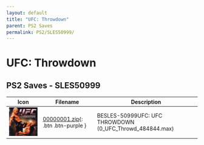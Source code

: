 ```yaml
---
layout: default
title: "UFC: Throwdown"
parent: PS2 Saves
permalink: PS2/SLES50999/
---
```

# UFC: Throwdown

## PS2 Saves - SLES50999

| Icon | Filename | Description |
|------|----------|-------------|
| ![UFC: Throwdown](icon0.png) | [00000001.zip](00000001.zip){: .btn .btn-purple } | BESLES-50999UFC: UFC THROWDOWN (0_UFC_Throwd_484844.max) |
